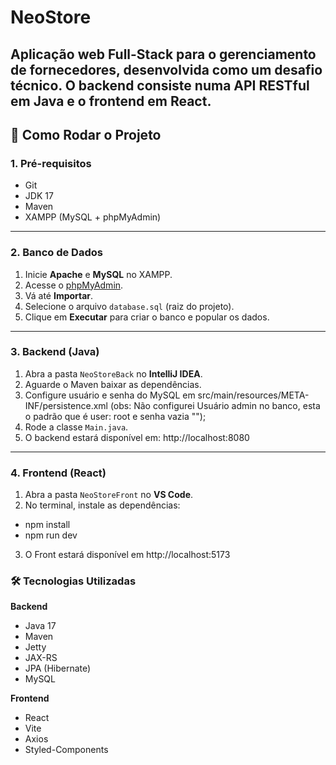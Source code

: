 # NeoStore

Aplicação web Full-Stack para o gerenciamento de fornecedores, desenvolvida como um desafio técnico. O backend consiste numa API RESTful em Java e o frontend em React.
---

## 🚀 Como Rodar o Projeto

### 1. Pré-requisitos
- Git  
- JDK 17  
- Maven  
- XAMPP (MySQL + phpMyAdmin)  

---

### 2. Banco de Dados
1. Inicie **Apache** e **MySQL** no XAMPP.  
2. Acesse o [phpMyAdmin](http://localhost/phpmyadmin).  
3. Vá até **Importar**.  
4. Selecione o arquivo `database.sql` (raiz do projeto).  
5. Clique em **Executar** para criar o banco e popular os dados.  

---

### 3. Backend (Java)
1. Abra a pasta `NeoStoreBack` no **IntelliJ IDEA**.  
2. Aguarde o Maven baixar as dependências.  
3. Configure usuário e senha do MySQL em src/main/resources/META-INF/persistence.xml
   (obs: Não configurei Usuário admin no banco, esta o padrão que é user: root e senha vazia "");
4. Rode a classe `Main.java`.  
5. O backend estará disponível em: http://localhost:8080

---

### 4. Frontend (React)
1. Abra a pasta `NeoStoreFront` no **VS Code**.  
2. No terminal, instale as dependências:
   
- npm install
- npm run dev
3. O Front estará disponível em http://localhost:5173

### 🛠 Tecnologias Utilizadas

**Backend**  
- Java 17  
- Maven  
- Jetty  
- JAX-RS  
- JPA (Hibernate)  
- MySQL  

**Frontend**  
- React  
- Vite  
- Axios  
- Styled-Components  

